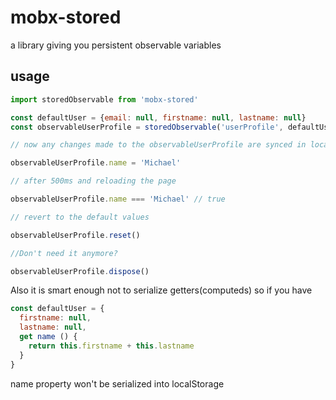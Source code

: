 # mobx-stored
a library giving you persistent observable variables

## usage
```javascript
import storedObservable from 'mobx-stored'

const defaultUser = {email: null, firstname: null, lastname: null}
const observableUserProfile = storedObservable('userProfile', defaultUser, 500)   // last parameter is optional-miliseconds how often do you want to save into localStorage. It is advised to use bigger value with bigger stores

// now any changes made to the observableUserProfile are synced in localStorage

observableUserProfile.name = 'Michael'

// after 500ms and reloading the page

observableUserProfile.name === 'Michael' // true

// revert to the default values

observableUserProfile.reset()

//Don't need it anymore?

observableUserProfile.dispose()
```

Also it is smart enough not to serialize getters(computeds) so if you have 

```javascript
const defaultUser = {
  firstname: null, 
  lastname: null,
  get name () {
    return this.firstname + this.lastname
  }
}
```

name property won't be serialized into localStorage